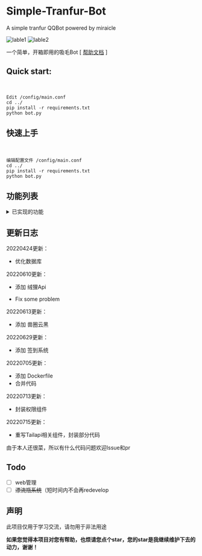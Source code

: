 # Simple-Tranfur-Bot
A simple tranfur QQBot powered by miraicle

![lable1](https://img.shields.io/static/v1?label=python&message=3.9&color=green) ![lable2](https://img.shields.io/static/v1?label=powered%20by&message=miraicle&color=red)

一个简单，开箱即用的吸毛Bot  [ [帮助文档](https://www.uwpg.xyz/docs "帮助文档") ]

## Quick start: ##
<br>

    Edit /config/main.conf 
    cd ../
    pip install -r requirements.txt
	python bot.py
    
## 快速上手 ##
<br>

    编辑配置文件 /config/main.conf 
    cd ../
    pip install -r requirements.txt
	python bot.py

## 功能列表
<details>

<summary>已实现的功能</summary>

### 已实现的常用功能
- [x] 来只毛
- [x] 来只xxx
- [x] 找毛图 x
- [x] 每日鉴毛
- [x] 查云黑
- [x] 拉黑
- [x] 群列表
- [x] 图床

</details>

## 更新日志 ##

20220424更新：

- 优化数据库

20220610更新：

- 添加 绒狸Api

- Fix some problem

20220613更新：

- 添加 兽圈云黑

20220629更新：

- 添加 签到系统


20220705更新：

- 添加 Dockerfile
- 合并代码

20220713更新：

- 封装权限组件

20220715更新：

- 重写Tailapi相关组件，封装部分代码


由于本人还很菜，所以有什么代码问题欢迎Issue和pr

## Todo
- [ ] web管理
- [ ] <s>漂流瓶系统</s>（短时间内不会再redevelop
## 声明
此项目仅用于学习交流，请勿用于非法用途


**如果您觉得本项目对您有帮助，也烦请您点个star，您的star是我继续维护下去的动力，谢谢！**
